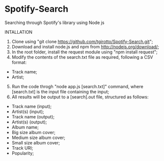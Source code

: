# Spotify-Search
Searching through Spotify's library using Node js


INTALLATION

1. Clone using "git clone https://github.com/tgirotto/Spotify-Search.git";
2. Download and install node.js and npm from http://nodejs.org/download/;
3. In the root folder, install the request module using "npm install request";
4. Modify the contents of the search.txt file as required, following a CSV 	format:
  - Track name;
  - Artist;
5. Run the code throgh "node app.js [search.txt]" command, where [search.txt] is the input file containing the input;
6. All results will be output to a [search].out file, structured as follows:
  - Track name (input);
  - Artist(s) (input);
  - Track name (output);
  - Artist(s) (output);
  - Album name;
  - Big size album cover;
  - Medium size album cover;
  - Small size album cover;
  - Track URI;
  - Popularity;
